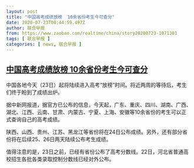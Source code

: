 ```yaml
---
layout: post
title: "中国高考成绩放榜  10余省份考生今可查分"
date: 2020-07-23T00:44:59.497Z
author: 联合早报
from: https://www.zaobao.com/realtime/china/story20200723-1071301
tags: [ 联合早报 ]
categories: [ news, 联合早报 ]
---
```

<!--1595490600000-->
[中国高考成绩放榜  10余省份考生今可查分](https://www.zaobao.com/realtime/china/story20200723-1071301)
------

<div>
<p>中国各地今天（23日）起将陆续进入高考“放榜”时间。将近两周的等待后，考生们终于盼到了成绩出炉。</p><p>据中新网报道，据官方已公布的信息，今天起，广东、重庆、四川、湖南、广西、湖北、江西、云南、甘肃、内蒙古、宁夏、上海、安徽等10余省份的考生可以正式查询自己的高考成绩。</p><p>陕西、山西、贵州、江苏、黑龙江等省份将在24日公布成绩。另外，还有部分省份将在后续25、26日两天陆续公布考生成绩。</p><section id="imu"><div id="dfp-ad-imu1-wrapper" class="dfp-tag-wrapper"><div id="dfp-ad-imu1" class="dfp-tag-wrapper"></div></div></section><p>值得注意的是，23日之前，已经有省份公布了高考分数线。22日，河北省普通高校招生各批各类录取控制分数线已经对外公布。</p><p><br></p><div id="innity-in-post"></div><div id="dfp-ad-midarticlespecial-wrapper" class="dfp-tag-wrapper"><div id="dfp-ad-midarticlespecial" class="dfp-tag-wrapper"></div></div>
</div>
